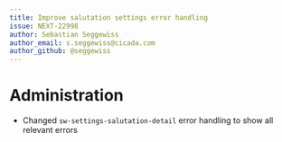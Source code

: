 ```yaml
---
title: Improve salutation settings error handling
issue: NEXT-22998
author: Sebastian Seggewiss
author_email: s.seggewiss@cicada.com
author_github: @seggewiss
---
```

# Administration
* Changed `sw-settings-salutation-detail` error handling to show all relevant errors
